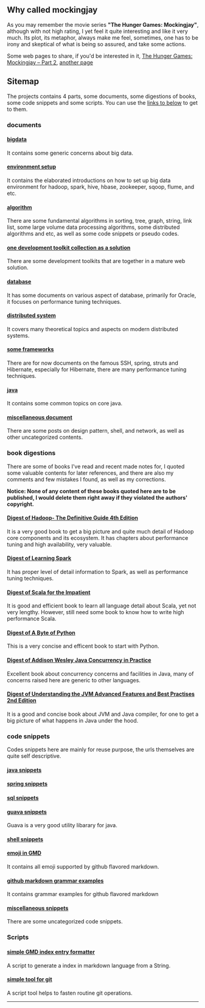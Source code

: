 ## Why called mockingjay
As you may remember the movie series **"The Hunger Games: Mockingjay"**, although with not high rating, I yet feel it quite interesting and like it very much.  Its plot, its metaphor, always make me feel, sometimes, one has to be irony and skeptical of what is being so assured, and take some actions. 

Some web pages to share, if you'd be interested in it, [The Hunger Games: Mockingjay – Part 2], [another page]

## Sitemap
The projects contains  4 parts, some documents,  some digestions of books,  some code snippets and some scripts. You can use the [links to below](#documents) to get to them.

### documents
#### [bigdata]
It contains some generic concerns about big data.

#### [environment setup]
It contains the elaborated introductions on how to set up big data environment for hadoop, spark, hive, hbase, zookeeper, sqoop, flume, and etc.  

#### [algorithm]
There are some fundamental algorithms in sorting,  tree, graph, string, link list, some large volume data processing algorithms, some distributed algorithms and etc, as well as some code snippets or pseudo codes.

#### [one development toolkit collection as a solution]
There are some development toolkits that are together in a mature web solution.

#### [database]
It has some documents on various aspect of database, primarily for Oracle, it focuses on performance tuning techniques.

#### [distributed system]
It covers many theoretical topics and aspects on modern distributed systems.

#### [some frameworks]
There are for now documents on the famous SSH, spring, struts and Hibernate, especially for Hibernate, there are many performance tuning techniques.

#### [java]
It contains some common topics on core java.

#### [miscellaneous document]
There are some posts on design pattern, shell, and network, as well as other uncategorized contents.

### book digestions
There are some of books I've read and recent made notes for,  I quoted some valuable contents for later references, and there are also my comments and few mistakes I found, as well as my corrections. 

<b>Notice: None of any content of these books quoted here are to be published, I would delete them right away if they violated the authors' copyright.</b>

#### [Digest of Hadoop- The Definitive Guide 4th Edition]
It is a very good book to get a big picture and quite much detail of Hadoop core components and its ecosystem. It has chapters about performance tuning and high availability, very valuable.

#### [Digest of Learning Spark]
It has proper level of detail information to Spark, as well as performance tuning techniques. 

#### [Digest of Scala for the Impatient]
It is good and efficient book to learn all language detail about Scala, yet not very lengthy. However,  still need some book to know how to write high performance Scala.

#### [Digest of A Byte of Python]
This is a very concise and efficent book to start with Python.

#### [Digest of Addison Wesley Java Concurrency in Practice]
Excellent book about concurrency concerns and facilities in Java, many of concerns raised here are generic to other languages.

#### [Digest of Understanding the JVM Advanced Features and Best Practises 2nd Edition]
It is a good and concise book about JVM and Java compiler, for one to get a big picture of what happens in Java under the hood.

### code snippets
Codes snippets here are mainly for reuse purpose, the urls themselves are quite self descriptive.

#### [java snippets]

#### [spring snippets]

#### [sql snippets]

#### [guava snippets]
Guava is a very good utility libarary for java. 

#### [shell snippets]

#### [emoji in GMD]
It contains all emoji supported by github flavored markdown.  

#### [github markdown grammar examples]
It contains grammar examples for github flavored markdown

#### [miscellaneous snippets]
There are some uncategorized code snippets.


### Scripts

#### [simple GMD index entry formatter]
A script to generate a index in markdown language from a String.

#### [simple tool for git]
A script tool helps to fasten routine git operations. 


---
[environment setup]:https://github.com/diojin/mockingjay/blob/master/docs/bigdata/environment_setup.md "environment setup"
[algorithm]:https://github.com/diojin/mockingjay/blob/master/docs/algorithm.md "algorithm"
[bigdata]:https://github.com/diojin/mockingjay/blob/master/docs/bigdata/bigdata.md "bigdata"
[Digest of A Byte of Python]:https://github.com/diojin/mockingjay/blob/master/docs/books/Digest%20of%20A%20Byte%20of%20Python.md "Digest of A Byte of Python"
[Digest of Addison Wesley Java Concurrency in Practice]:https://github.com/diojin/mockingjay/blob/master/docs/books/Digest%20of%20Addison.Wesley.Java.Concurrency.in.Practice.May.2006.md "Digest of Addison.Wesley.Java.Concurrency.in.Practice.May.2006"
[Digest of Hadoop- The Definitive Guide 4th Edition]:https://github.com/diojin/mockingjay/blob/master/docs/books/Digest%20of%20Hadoop-%20The%20Definitive%20Guide%204th%20Edition.md "Digest of Hadoop- The Definitive Guide 4th Edition"
[Digest of Learning Spark]:https://github.com/diojin/mockingjay/blob/master/docs/books/Digest%20of%20Learning%20Spark.md "Digest of Learning Spark"
[Digest of Scala for the Impatient]:https://github.com/diojin/mockingjay/blob/master/docs/books/Digest%20of%20Scala%20for%20the%20Impatient.md "Digest of Scala for the Impatient"
[Digest of The Art Of Programming By July]:https://github.com/diojin/mockingjay/blob/master/docs/books/Digest%20of%20The%20Art%20Of%20Programming%20By%20July.md "Digest of The Art Of Programming By July"
[Digest of Understanding the JVM Advanced Features and Best Practises 2nd Edition]:https://github.com/diojin/mockingjay/blob/master/docs/books/Digest%20of%20Understanding%20the%20JVM%20Advanced%20Features%20and%20Best%20Practises%202nd%20Edition%20by%20Zhou%20Zhiming.md "Digest of Understanding the JVM Advanced Features and Best Practises 2nd Edition by Zhou Zhiming"
[one development toolkit collection as a solution]:https://github.com/diojin/mockingjay/blob/master/docs/coupon_development_toolkit_collections.md "one development toolkit collection as a solution"
[database]:https://github.com/diojin/mockingjay/blob/master/docs/database.md "database"
[distributed system]:https://github.com/diojin/mockingjay/blob/master/docs/distributed.md "distributed system"
[some frameworks]:https://github.com/diojin/mockingjay/blob/master/docs/frameworks.md "some frameworks"
[java]:https://github.com/diojin/mockingjay/blob/master/docs/java.md "java"
[miscellaneous document]:https://github.com/diojin/mockingjay/blob/master/docs/misc.md "miscellaneous document"
[notes]:https://github.com/diojin/mockingjay/blob/master/docs/notes.md "notes"
[2do]:https://github.com/diojin/mockingjay/blob/master/private/2do.md "2do"
[Digest of programmer's tiny bible]:https://github.com/diojin/mockingjay/blob/master/private/Digest%20of%20programmer%27s%20tiny%20bible.md "Digest of programmer's tiny bible"
[simple GMD index entry formatter]:https://github.com/diojin/mockingjay/blob/master/scripts/gmd_link_converter "simple GMD index entry formatter"
[simple tool for git]:https://github.com/diojin/mockingjay/blob/master/scripts/gt "simple tool for git"
[emoji]:https://github.com/diojin/mockingjay/blob/master/snippets/emoji.md "emoji"
[emoji in GMD]:https://github.com/diojin/mockingjay/blob/master/snippets/emoji_ori.md "emoji in GMD"
[github markdown grammar examples]:https://github.com/diojin/mockingjay/blob/master/snippets/git-markdown-example.md "git markdown grammar examples"
[guava snippets]:https://github.com/diojin/mockingjay/blob/master/snippets/guava.md "guava snippets"
[java snippets]:https://github.com/diojin/mockingjay/blob/master/snippets/java.md "java snippets"
[miscellaneous snippets]:https://github.com/diojin/mockingjay/blob/master/snippets/misc_snippets.md "miscellaneous snippets"
[shell snippets]:https://github.com/diojin/mockingjay/blob/master/snippets/shell.md "shell snippets"
[spring snippets]:https://github.com/diojin/mockingjay/blob/master/snippets/spring.md "spring snippets"
[sql snippets]:https://github.com/diojin/mockingjay/blob/master/snippets/sql.md "sql snippets"
[The Hunger Games: Mockingjay – Part 2]:http://www.imdb.com/title/tt1951266/?ref_=fn_al_tt_4 "The Hunger Games: Mockingjay – Part 2"
[another page]:https://en.wikipedia.org/wiki/The_Hunger_Games:_Mockingjay_%E2%80%93_Part_2 "The Hunger Games: Mockingjay – Part 2"
